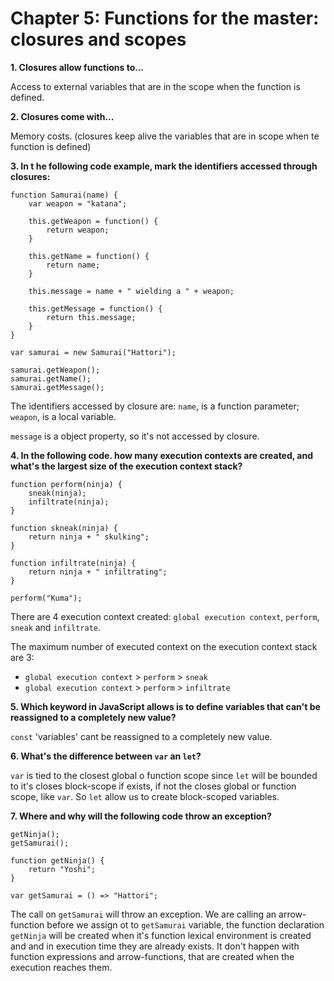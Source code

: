 # Chapter 5: Functions for the master: closures and scopes

**1. Closures allow functions to...**

Access to external variables that are in the scope when the function is defined.

**2. Closures come with...**

Memory costs. (closures keep alive the variables that are in scope when te function
is defined)

**3. In t he following code example, mark the identifiers accessed through closures:**

```
function Samurai(name) {
    var weapon = "katana";

    this.getWeapon = function() {
        return weapon;
    }

    this.getName = function() {
        return name;
    }

    this.message = name + " wielding a " + weapon;

    this.getMessage = function() {
        return this.message;
    }
}

var samurai = new Samurai("Hattori");

samurai.getWeapon();
samurai.getName();
samurai.getMessage();
```

The identifiers accessed by closure are: `name`, is a function parameter; `weapon`, is
 a local variable.

 `message` is a object property, so it's not accessed by closure.

**4. In the following code. how many execution contexts are created, and what's the
largest size of the execution context stack?**

```
function perform(ninja) {
    sneak(ninja);
    infiltrate(ninja);
}

function skneak(ninja) {
    return ninja + " skulking";
}

function infiltrate(ninja) {
    return ninja + " infiltrating";
}

perform("Kuma");
```

There are 4 execution context created: `global execution context`, `perform`,
`sneak` and `infiltrate`.

The maximum number of executed context on the execution context stack are 3:

*  `global execution context` > `perform` > `sneak`
*  `global execution context` > `perform` > `infiltrate`

**5. Which keyword in JavaScript allows is to define variables that
can't be reassigned to a completely new value?**

`const` 'variables' cant be reassigned to a completely new value.

**6. What's the difference between `var` an `let`?**

`var` is tied to the closest global o function scope since `let` will
be bounded to it's closes block-scope if exists, if not the closes global
or function scope, like `var`. So `let` allow us to create block-scoped
variables.

**7. Where and why will the following code throw an exception?**

```
getNinja();
getSamurai();

function getNinja() {
    return "Yoshi";
}

var getSamurai = () => "Hattori";
```

The call on `getSamurai` will throw an exception. We are calling an
arrow-function before we assign ot to `getSamurai` variable, the
function declaration `getNinja` will be created when it's function lexical
environment is created and and in execution time they are already exists.
It don't happen with function expressions and arrow-functions, that are created
when the execution reaches them.